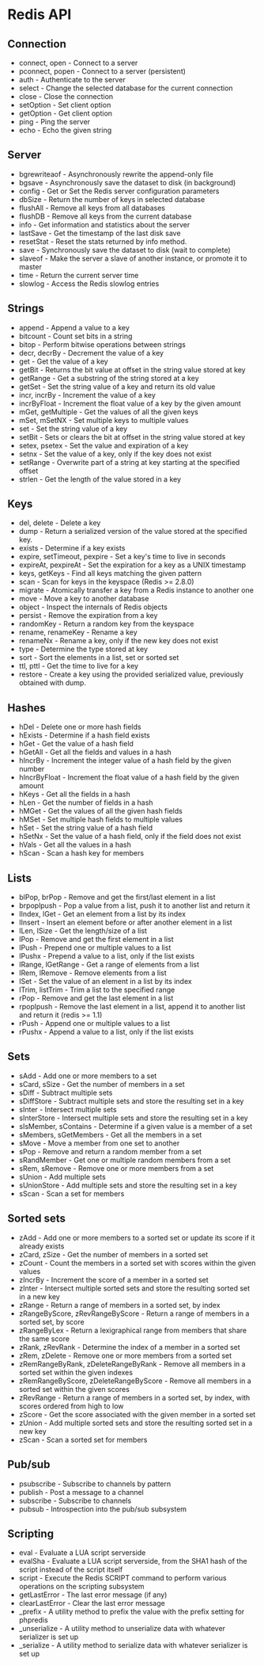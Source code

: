 # Redis API

## Connection

* connect, open - Connect to a server
* pconnect, popen - Connect to a server (persistent)
* auth - Authenticate to the server
* select - Change the selected database for the current connection
* close - Close the connection
* setOption - Set client option
* getOption - Get client option
* ping - Ping the server
* echo - Echo the given string

## Server

* bgrewriteaof - Asynchronously rewrite the append-only file
* bgsave - Asynchronously save the dataset to disk (in background)
* config - Get or Set the Redis server configuration parameters
* dbSize - Return the number of keys in selected database
* flushAll - Remove all keys from all databases
* flushDB - Remove all keys from the current database
* info - Get information and statistics about the server
* lastSave - Get the timestamp of the last disk save
* resetStat - Reset the stats returned by info method.
* save - Synchronously save the dataset to disk (wait to complete)
* slaveof - Make the server a slave of another instance, or promote it to master
* time - Return the current server time
* slowlog - Access the Redis slowlog entries

## Strings

* append - Append a value to a key
* bitcount - Count set bits in a string
* bitop - Perform bitwise operations between strings
* decr, decrBy - Decrement the value of a key
* get - Get the value of a key
* getBit - Returns the bit value at offset in the string value stored at key
* getRange - Get a substring of the string stored at a key
* getSet - Set the string value of a key and return its old value
* incr, incrBy - Increment the value of a key
* incrByFloat - Increment the float value of a key by the given amount
* mGet, getMultiple - Get the values of all the given keys
* mSet, mSetNX - Set multiple keys to multiple values
* set - Set the string value of a key
* setBit - Sets or clears the bit at offset in the string value stored at key
* setex, psetex - Set the value and expiration of a key
* setnx - Set the value of a key, only if the key does not exist
* setRange - Overwrite part of a string at key starting at the specified offset
* strlen - Get the length of the value stored in a key

## Keys

* del, delete - Delete a key
* dump - Return a serialized version of the value stored at the specified key.
* exists - Determine if a key exists
* expire, setTimeout, pexpire - Set a key's time to live in seconds
* expireAt, pexpireAt - Set the expiration for a key as a UNIX timestamp
* keys, getKeys - Find all keys matching the given pattern
* scan - Scan for keys in the keyspace (Redis >= 2.8.0)
* migrate - Atomically transfer a key from a Redis instance to another one
* move - Move a key to another database
* object - Inspect the internals of Redis objects
* persist - Remove the expiration from a key
* randomKey - Return a random key from the keyspace
* rename, renameKey - Rename a key
* renameNx - Rename a key, only if the new key does not exist
* type - Determine the type stored at key
* sort - Sort the elements in a list, set or sorted set
* ttl, pttl - Get the time to live for a key
* restore - Create a key using the provided serialized value, previously obtained with dump.

## Hashes

* hDel - Delete one or more hash fields
* hExists - Determine if a hash field exists
* hGet - Get the value of a hash field
* hGetAll - Get all the fields and values in a hash
* hIncrBy - Increment the integer value of a hash field by the given number
* hIncrByFloat - Increment the float value of a hash field by the given amount
* hKeys - Get all the fields in a hash
* hLen - Get the number of fields in a hash
* hMGet - Get the values of all the given hash fields
* hMSet - Set multiple hash fields to multiple values
* hSet - Set the string value of a hash field
* hSetNx - Set the value of a hash field, only if the field does not exist
* hVals - Get all the values in a hash
* hScan - Scan a hash key for members

## Lists

* blPop, brPop - Remove and get the first/last element in a list
* brpoplpush - Pop a value from a list, push it to another list and return it
* lIndex, lGet - Get an element from a list by its index
* lInsert - Insert an element before or after another element in a list
* lLen, lSize - Get the length/size of a list
* lPop - Remove and get the first element in a list
* lPush - Prepend one or multiple values to a list
* lPushx - Prepend a value to a list, only if the list exists
* lRange, lGetRange - Get a range of elements from a list
* lRem, lRemove - Remove elements from a list
* lSet - Set the value of an element in a list by its index
* lTrim, listTrim - Trim a list to the specified range
* rPop - Remove and get the last element in a list
* rpoplpush - Remove the last element in a list, append it to another list and return it (redis >= 1.1)
* rPush - Append one or multiple values to a list
* rPushx - Append a value to a list, only if the list exists

## Sets

* sAdd - Add one or more members to a set
* sCard, sSize - Get the number of members in a set
* sDiff - Subtract multiple sets
* sDiffStore - Subtract multiple sets and store the resulting set in a key
* sInter - Intersect multiple sets
* sInterStore - Intersect multiple sets and store the resulting set in a key
* sIsMember, sContains - Determine if a given value is a member of a set
* sMembers, sGetMembers - Get all the members in a set
* sMove - Move a member from one set to another
* sPop - Remove and return a random member from a set
* sRandMember - Get one or multiple random members from a set
* sRem, sRemove - Remove one or more members from a set
* sUnion - Add multiple sets
* sUnionStore - Add multiple sets and store the resulting set in a key
* sScan - Scan a set for members

## Sorted sets

* zAdd - Add one or more members to a sorted set or update its score if it already exists
* zCard, zSize - Get the number of members in a sorted set
* zCount - Count the members in a sorted set with scores within the given values
* zIncrBy - Increment the score of a member in a sorted set
* zInter - Intersect multiple sorted sets and store the resulting sorted set in a new key
* zRange - Return a range of members in a sorted set, by index
* zRangeByScore, zRevRangeByScore - Return a range of members in a sorted set, by score
* zRangeByLex - Return a lexigraphical range from members that share the same score
* zRank, zRevRank - Determine the index of a member in a sorted set
* zRem, zDelete - Remove one or more members from a sorted set
* zRemRangeByRank, zDeleteRangeByRank - Remove all members in a sorted set within the given indexes
* zRemRangeByScore, zDeleteRangeByScore - Remove all members in a sorted set within the given scores
* zRevRange - Return a range of members in a sorted set, by index, with scores ordered from high to low
* zScore - Get the score associated with the given member in a sorted set
* zUnion - Add multiple sorted sets and store the resulting sorted set in a new key
* zScan - Scan a sorted set for members

## Pub/sub

* psubscribe - Subscribe to channels by pattern
* publish - Post a message to a channel
* subscribe - Subscribe to channels
* pubsub - Introspection into the pub/sub subsystem

## Scripting

* eval - Evaluate a LUA script serverside
* evalSha - Evaluate a LUA script serverside, from the SHA1 hash of the script instead of the script itself
* script - Execute the Redis SCRIPT command to perform various operations on the scripting subsystem
* getLastError - The last error message (if any)
* clearLastError - Clear the last error message
* _prefix - A utility method to prefix the value with the prefix setting for phpredis
* _unserialize - A utility method to unserialize data with whatever serializer is set up
* _serialize - A utility method to serialize data with whatever serializer is set up
